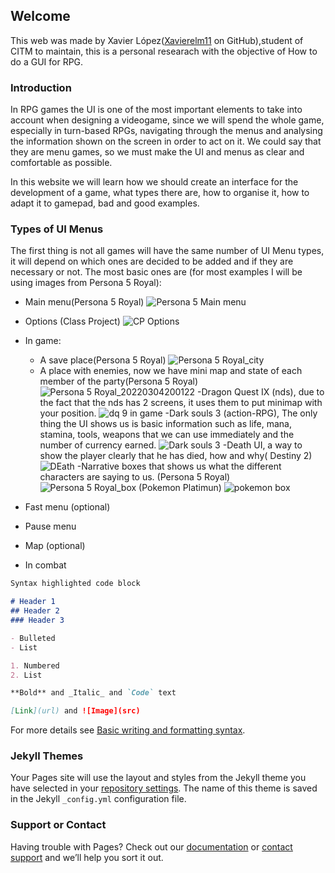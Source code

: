 ## Welcome 

This web was made by  Xavier López([Xavierelm11](https://github.com/Xavierlm11) on GitHub),student of CITM to maintain, this is a personal researach with the  objective of How to do a GUI for RPG.

### Introduction

In RPG games the UI is one of the most important elements to take into account when designing a videogame, since we will spend the whole game, especially in turn-based RPGs, navigating through the menus and analysing the information shown on the screen in order to act on it. We could say that they are menu games, so we must make the UI and menus as clear and comfortable as possible.

In this website we will learn how we should create an interface for the development of a game, what types there are, how to organise it, how to adapt it to gamepad, bad and good examples.

### Types of UI Menus

The first thing is not all games will have the same number of UI Menu types, it will depend on which ones are decided to be added and if they are necessary or not.
The most basic ones are (for most examples I will be using images from Persona 5 Royal):
- Main menu(Persona 5 Royal)
![Persona 5 Main menu](https://user-images.githubusercontent.com/79161102/156952686-6025fec0-0800-42a0-8297-fda6e739a3a2.jpg)
- Options (Class Project)
![CP Options](https://user-images.githubusercontent.com/79161102/156953582-a76b9a8f-6a77-4366-9a1b-c276068e50f7.png)
- In game:
  - A save place(Persona 5 Royal)
  ![Persona 5 Royal_city](https://user-images.githubusercontent.com/79161102/156953757-5c61ffcf-c845-4c6b-95d3-7a2ce72c1ec7.jpg)
  - A place with enemies, now we have mini map and state of each member of the party(Persona 5 Royal)
  ![Persona 5 Royal_20220304200122](https://user-images.githubusercontent.com/79161102/156954022-4cdef832-3c60-494f-8734-84796b713b06.jpg)
  -Dragon Quest IX (nds), due to the fact that the nds has 2 screens, it uses them to put minimap with your position.
  ![dq 9 in game](https://user-images.githubusercontent.com/79161102/156954347-5bac8bbf-b2a1-4cde-9b72-e0d56434b280.png)
  -Dark souls 3 (action-RPG), The only thing the UI shows us is basic information such as life, mana, stamina, tools, weapons that we can use immediately and the number of currency earned.
  ![Dark souls 3](https://user-images.githubusercontent.com/79161102/156954856-32fa3867-b227-4d24-a68c-edcf4d5fdfbf.png)
  -Death UI, a way to show the player clearly that he has died, how and why( Destiny 2)
  ![DEath](https://user-images.githubusercontent.com/79161102/156955211-f0a68ece-30fa-45c0-8608-13030b531e02.png)
  -Narrative boxes that shows us what the different characters are saying to us.
  (Persona 5 Royal)
  ![Persona 5 Royal_box](https://user-images.githubusercontent.com/79161102/156955423-15d95e0e-9475-479e-919b-9195ac95b645.jpg)
  (Pokemon Platimun)
  ![pokemon box](https://user-images.githubusercontent.com/79161102/156955548-8d0a8a07-9b9e-43c5-8e92-fb22216dbad6.png)


- Fast menu (optional)
- Pause menu
- Map (optional)
- In combat
 
```markdown
Syntax highlighted code block

# Header 1
## Header 2
### Header 3

- Bulleted
- List

1. Numbered
2. List

**Bold** and _Italic_ and `Code` text

[Link](url) and ![Image](src)
```

For more details see [Basic writing and formatting syntax](https://docs.github.com/en/github/writing-on-github/getting-started-with-writing-and-formatting-on-github/basic-writing-and-formatting-syntax).

### Jekyll Themes

Your Pages site will use the layout and styles from the Jekyll theme you have selected in your [repository settings](https://github.com/Xavierlm11/RPG-UI-Menus/settings/pages). The name of this theme is saved in the Jekyll `_config.yml` configuration file.

### Support or Contact

Having trouble with Pages? Check out our [documentation](https://docs.github.com/categories/github-pages-basics/) or [contact support](https://support.github.com/contact) and we’ll help you sort it out.
